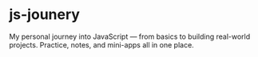 # js-jounery
My personal journey into JavaScript — from basics to building real-world projects. Practice, notes, and mini-apps all in one place.
